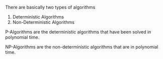  There are basically two types of algorithms
 1. Deterministic Algorithms
 2. Non-Deterministic Algorithms

P-Algorithms are the deterministic algorithms that have been solved in polynomial time.

NP-Algorithms are the non-deterministic algorithms that are in polynomial time.

